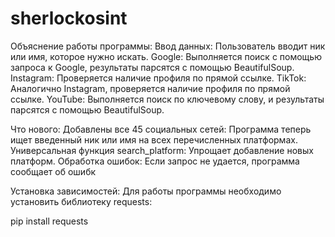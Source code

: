 # sherlockosint


Объяснение работы программы:
Ввод данных: Пользователь вводит ник или имя, которое нужно искать.
Google: Выполняется поиск с помощью запроса к Google, результаты парсятся с помощью BeautifulSoup.
Instagram: Проверяется наличие профиля по прямой ссылке.
TikTok: Аналогично Instagram, проверяется наличие профиля по прямой ссылке.
YouTube: Выполняется поиск по ключевому слову, и результаты парсятся с помощью BeautifulSoup.


Что нового:
Добавлены все 45 социальных сетей: Программа теперь ищет введенный ник или имя на всех перечисленных платформах.
Универсальная функция search_platform: Упрощает добавление новых платформ.
Обработка ошибок: Если запрос не удается, программа сообщает об ошибк


Установка зависимостей:
Для работы программы необходимо установить библиотеку requests:

pip install requests
